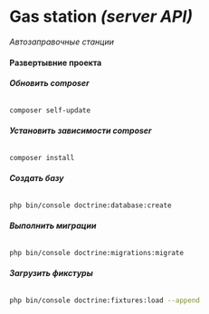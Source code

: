 # Gas station *(server API)*
*Автозаправочные станции*

#### Развертывние проекта

###### __Обновить composer__
```bash
composer self-update
```

###### __Установить зависимости composer__
```bash
composer install
```

###### __Создать базу__
```bash
php bin/console doctrine:database:create
```

###### __Выполнить миграции__
```bash
php bin/console doctrine:migrations:migrate
```
###### __Загрузить фикстуры__
```bash
php bin/console doctrine:fixtures:load --append
```